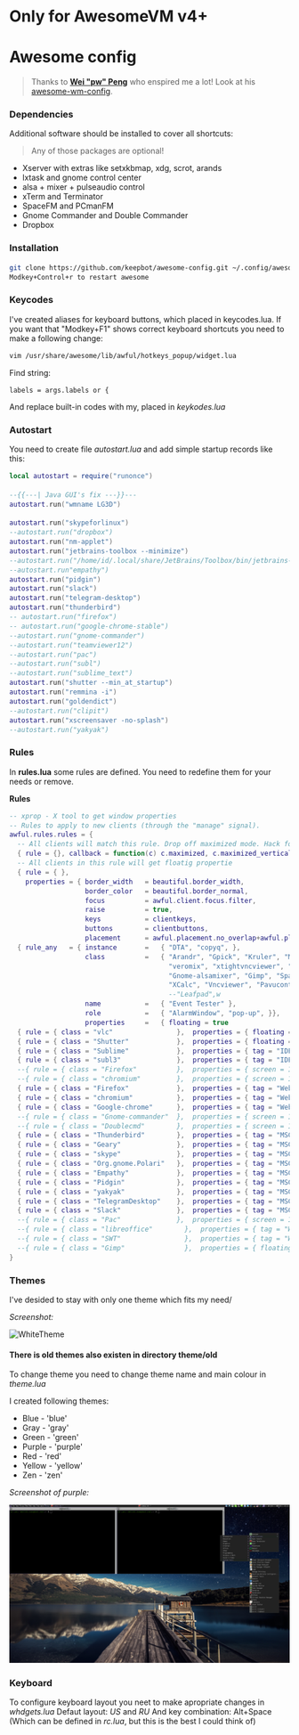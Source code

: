 # Only for AwesomeVM v4+

# Awesome config
>Thanks to **[Wei "pw" Peng](https://github.com/pw4ever)** who enspired me a lot! Look at his [awesome-wm-config](https://github.com/pw4ever/awesome-wm-config).

### Dependencies
Additional software should be installed to cover all shortcuts:
>Any of those packages are optional!

* Xserver with extras like setxkbmap, xdg, scrot, arands
* lxtask and gnome control center
* alsa + mixer + pulseaudio control
* xTerm and Terminator
* SpaceFM and PCmanFM
* Gnome Commander and Double Commander
* Dropbox

### Installation
```bash
git clone https://github.com/keepbot/awesome-config.git ~/.config/awesome
Modkey+Control+r to restart awesome
```

### Keycodes
I've created aliases for keyboard buttons, which placed in keycodes.lua. 
If you want that "Modkey+F1" shows correct keyboard shortcuts you need to make a following change: 
```bash
vim /usr/share/awesome/lib/awful/hotkeys_popup/widget.lua
```
Find string: 
```
labels = args.labels or {
```
And replace built-in codes with my, placed in *keykodes.lua*

### Autostart

You need to create file *autostart.lua* and add simple startup records like this:
```lua
local autostart = require("runonce")

--{{---| Java GUI's fix ---}}---
autostart.run("wmname LG3D")

autostart.run("skypeforlinux")
--autostart.run("dropbox")
autostart.run("nm-applet")
autostart.run("jetbrains-toolbox --minimize")
--autostart.run("/home/id/.local/share/JetBrains/Toolbox/bin/jetbrains-toolbox --minimize")
--autostart.run"empathy")
autostart.run("pidgin")
autostart.run("slack")
autostart.run("telegram-desktop")
autostart.run("thunderbird")
-- autostart.run("firefox")
-- autostart.run("google-chrome-stable")
--autostart.run("gnome-commander")
--autostart.run("teamviewer12")
--autostart.run("pac")
--autostart.run("subl")
--autostart.run("sublime_text")
autostart.run("shutter --min_at_startup")
autostart.run("remmina -i")
autostart.run("goldendict")
--autostart.run("clipit")
autostart.run("xscreensaver -no-splash")
--autostart.run("yakyak")
```

### Rules

In **rules.lua** some rules are defined. You need to redefine them for your needs or remove.

**Rules**
```lua
-- xprop - X tool to get window properties
-- Rules to apply to new clients (through the "manage" signal).
awful.rules.rules = {
  -- All clients will match this rule. Drop off maximized mode. Hack for release maximised windows.
  { rule = {}, callback = function(c) c.maximized, c.maximized_vertical, c.maximized_horizontal = false, false, false end},
  -- All clients in this rule will get floatig propertie
  { rule = { },
    properties = { border_width   = beautiful.border_width,
                   border_color   = beautiful.border_normal,
                   focus          = awful.client.focus.filter,
                   raise          = true,
                   keys           = clientkeys,
                   buttons        = clientbuttons,
                   placement      = awful.placement.no_overlap+awful.placement.no_offscreen   }},
  { rule_any   = { instance       =   { "DTA", "copyq", },
                   class          =   { "Arandr", "Gpick", "Kruler", "MessageWin", "TeamViewer","Sxiv", "Wpa_gui", "pinentry",
                                        "veromix", "xtightvncviewer", "Xscreensaver-demo", "Lxtask", "Speedcrunch", "Gnome-calculator",
                                        "Gnome-alsamixer", "Gimp", "Spacefm", "Pcmanfm", "Gmrun", "Usbview", "Wine", "Gtklp", "VirtualBox",
                                        "XCalc", "Vncviewer", "Pavucontrol", "Cheese", "HP Device Manager - Setup"},
                                        --"Leafpad",w
                   name           =   { "Event Tester" },
                   role           =   { "AlarmWindow", "pop-up", }},
                   properties     =   { floating = true                                         }},
  { rule = { class = "vlc"                },  properties = { floating = true                    }},
  { rule = { class = "Shutter"            },  properties = { floating = true                    }},
  { rule = { class = "Sublime"            },  properties = { tag = "IDE"                        }},
  { rule = { class = "subl3"              },  properties = { tag = "IDE"                        }},
  --{ rule = { class = "Firefox"          },  properties = { screen = 1, tag = "Web"            }},
  --{ rule = { class = "chromium"         },  properties = { screen = 1, tag = "Web"            }},
  { rule = { class = "Firefox"            },  properties = { tag = "Web"                        }},
  { rule = { class = "chromium"           },  properties = { tag = "Web"                        }},
  { rule = { class = "Google-chrome"      },  properties = { tag = "Web"                        }},
  --{ rule = { class = "Gnome-commander"  },  properties = { screen = 1, tag = "Files"          }},
  --{ rule = { class = "Doublecmd"        },  properties = { screen = 1, tag = "Files"          }},
  { rule = { class = "Thunderbird"        },  properties = { tag = "MSG"                        }},
  { rule = { class = "Geary"              },  properties = { tag = "MSG"                        }},
  { rule = { class = "skype"              },  properties = { tag = "MSG"                        }},
  { rule = { class = "Org.gnome.Polari"   },  properties = { tag = "MSG"                        }},
  { rule = { class = "Empathy"            },  properties = { tag = "MSG"                        }},
  { rule = { class = "Pidgin"             },  properties = { tag = "MSG"                        }},
  { rule = { class = "yakyak"             },  properties = { tag = "MSG"                        }},
  { rule = { class = "TelegramDesktop"    },  properties = { tag = "MSG"                        }},
  { rule = { class = "Slack"              },  properties = { tag = "MSG"                        }}
  --{ rule = { class = "Pac"              },  properties = { screen = 1, tag = "PAC"            }},
  --{ rule = { class = "libreoffice"        },  properties = { tag = "Work"                       }}
  --{ rule = { class = "SWT"                },  properties = { tag = "Work"                       }}
  --{ rule = { class = "Gimp"               },  properties = { floating = true                    }}
}
```

### Themes
I've desided to stay with only one theme which fits my need/

*Screenshot:*

![WhiteTheme](/screenshot/white.png)


#### There is old themes also existen in directory theme/old
To change theme you need to change theme name and main colour in *theme.lua*


I created following themes:
* Blue   - 'blue'
* Gray   - 'gray'
* Green  - 'green'
* Purple - 'purple'
* Red    - 'red'
* Yellow - 'yellow'
* Zen    - 'zen'

*Screenshot of purple:*

![PurpleTheme](/screenshot/purple.png)

### Keyboard

To configure keyboard layout you neet to make apropriate changes in *whdgets.lua* 
Defaut layout: *US* and *RU*
And key combination: Alt+Space (Which can be defined in *rc.lua*, but this is the best I could think of)

